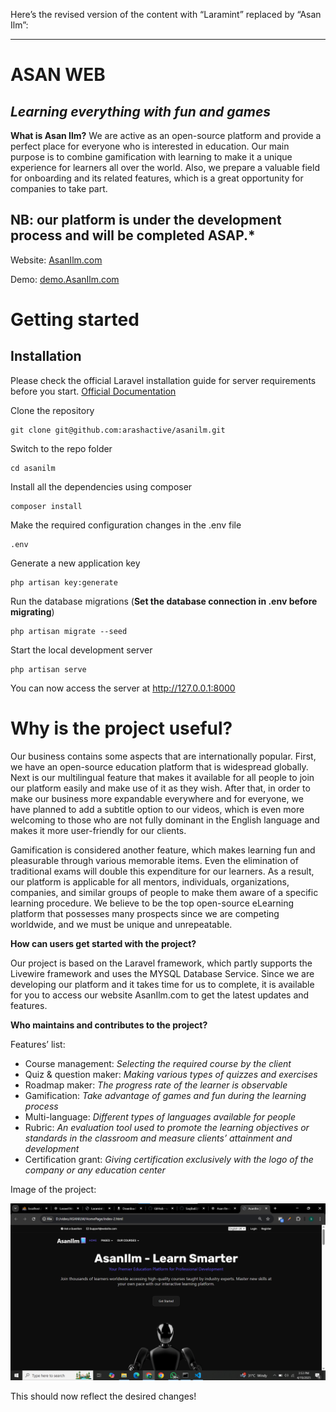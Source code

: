 Here’s the revised version of the content with “Laramint” replaced by “Asan Ilm”:

---

# ASAN WEB

## _Learning everything with fun and games_

**What is Asan Ilm?**
We are active as an open-source platform and provide a perfect place for everyone who is interested in education. Our main purpose is to combine gamification with learning to make it a unique experience for learners all over the world. Also, we prepare a valuable field for onboarding and its related features, which is a great opportunity for companies to take part.

## NB: our platform is under the development process and will be completed ASAP.*

Website: [AsanIlm.com](https://asanilm.com)

Demo: [demo.AsanIlm.com](http://192.99.245.100:8000/)

# Getting started

## Installation

Please check the official Laravel installation guide for server requirements before you start.
[Official Documentation](https://laravel.com/docs/9.x/installation)

Clone the repository

    git clone git@github.com:arashactive/asanilm.git

Switch to the repo folder

    cd asanilm

Install all the dependencies using composer

    composer install

Make the required configuration changes in the .env file

    .env

Generate a new application key

    php artisan key:generate

Run the database migrations (**Set the database connection in .env before migrating**)

    php artisan migrate --seed

Start the local development server

    php artisan serve

You can now access the server at http://127.0.0.1:8000

# Why is the project useful?

Our business contains some aspects that are internationally popular. First, we have an open-source education platform that is widespread globally. Next is our multilingual feature that makes it available for all people to join our platform easily and make use of it as they wish. After that, in order to make our business more expandable everywhere and for everyone, we have planned to add a subtitle option to our videos, which is even more welcoming to those who are not fully dominant in the English language and makes it more user-friendly for our clients.

Gamification is considered another feature, which makes learning fun and pleasurable through various memorable items. Even the elimination of traditional exams will double this expenditure for our learners. As a result, our platform is applicable for all mentors, individuals, organizations, companies, and similar groups of people to make them aware of a specific learning procedure. We believe to be the top open-source eLearning platform that possesses many prospects since we are competing worldwide, and we must be unique and unrepeatable.

**How can users get started with the project?**

Our project is based on the Laravel framework, which partly supports the Livewire framework and uses the MYSQL Database Service. Since we are developing our platform and it takes time for us to complete, it is available for you to access our website AsanIlm.com to get the latest updates and features.

**Who maintains and contributes to the project?**



Features’ list:

-   Course management: *Selecting the required course by the client*
-   Quiz & question maker: *Making various types of quizzes and exercises*
-   Roadmap maker: *The progress rate of the learner is observable*
-   Gamification: *Take advantage of games and fun during the learning process*
-   Multi-language: *Different types of languages available for people*
-   Rubric: *An evaluation tool used to promote the learning objectives or standards in the classroom and measure clients’ attainment and development*
-   Certification grant: *Giving certification exclusively with the logo of the company or any education center*

Image of the project:

![Home Page](http://github.com/Saqibali2/NasconWebDev/blob/main/HomePage/HomePage.png)



This should now reflect the desired changes!
